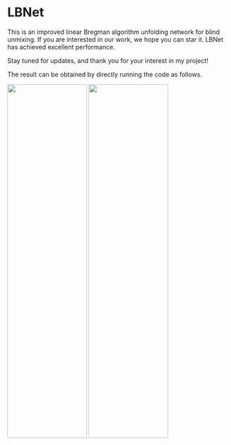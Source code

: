 # LBNet
This is an improved linear Bregman algorithm unfolding network for blind unmixing. If you are interested in our work, we hope you can star it. LBNet has achieved excellent performance.

Stay tuned for updates, and thank you for your interest in my project!

The result can be obtained by directly running the code as follows.
<div align=left>
<img src=https://github.com/user-attachments/assets/662681ee-3a84-46f3-a657-08fa90b273de width="180" height="800"> <img src=https://github.com/user-attachments/assets/b0443b1b-5cc0-491c-858a-96aa3ed9f24e width="180" height="800">
</div>

